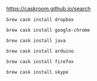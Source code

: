 https://caskroom.github.io/search

`brew cask install dropbox`

`brew cask install google-chrome`

`brew cask install java`

`brew cask install arduino`

`brew cask install firefox`

`brew cask install skype`
